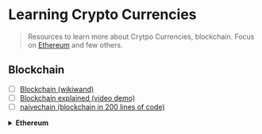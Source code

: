 # Learning Crypto Currencies

> Resources to learn more about Crytpo Currencies, blockchain. Focus on [Ethereum](ethereum.com) and few others.

## Blockchain

  - [ ] [Blockchain (wikiwand)](http://www.wikiwand.com/en/Blockchain)
  - [ ] [Blockchain explained (video demo)](https://anders.com/blockchain/)
  - [ ] [naivechain (blockchain in 200 lines of code)](https://github.com/lhartikk/naivechain)

<details><summary><b>Ethereum</b></summary><p>

- [ ] [Ethereum White Paper](https://github.com/ethereum/wiki/wiki/White-Paper) (***IN PROGRESS***)
- [ ] [What is Ethereum (documentation)](http://www.ethdocs.org/en/latest/introduction/what-is-ethereum.html)
- [ ] [A begginer's guide to Ethereum (big image)](https://blog.ethereum.org/wp-content/uploads/2015/06/Ethereum-image-infographic-beginners-guide.png)
- [ ] [A 101 Noob Intro to Programming Smart Contracts on Ethereum](https://medium.com/@ConsenSys/a-101-noob-intro-to-programming-smart-contracts-on-ethereum-695d15c1dab4)
- [ ] [EthList](https://github.com/Scanate/EthList)
  
  
</p></details>    
